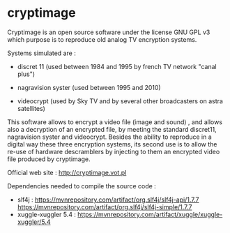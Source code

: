 # cryptimage

Cryptimage is an open source software under the license GNU GPL v3 which purpose is to reproduce old analog TV encryption systems.

Systems simulated are : 

- discret 11 (used between 1984 and 1995 by french TV network "canal plus") 

- nagravision syster (used between 1995 and 2010) 

- videocrypt (used by Sky TV and by several other broadcasters on astra satellites)

This software allows to encrypt a video file (image and sound) , and allows also a decryption of an encrypted file, by meeting the standard discret11, nagravision syster and videocrypt.
Besides the ability to reproduce in a digital way these three encryption systems, its second use is to allow the re-use of hardware descramblers by injecting to them an encrypted video file produced by cryptimage.

Official web site :
http://cryptimage.vot.pl

Dependencies needed to compile the source code : 

- slf4j : https://mvnrepository.com/artifact/org.slf4j/slf4j-api/1.7.7 https://mvnrepository.com/artifact/org.slf4j/slf4j-simple/1.7.7
- xuggle-xuggler 5.4 : https://mvnrepository.com/artifact/xuggle/xuggle-xuggler/5.4
